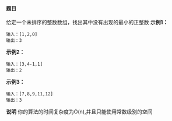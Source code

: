 #### 题目
给定一个未排序的整数数组，找出其中没有出现的最小的正整数
**示例1：**
```
输入：[1,2,0]
输出：3
```
**示例2：**
```
输入：[3,4-1,1]
输出：2
```
**示例3：**
```
输入：[7,8,9,11,12]
输出：3
```
**说明**
你的算法的时间复杂度为O(n),并且只能使用常数级别的空间